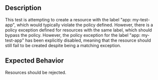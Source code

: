 ## Description

This test is attempting to create a resource with the label "app: my-test-app", which would typically violate the policy defined. However, there is a policy exception defined for resources with the same label, which should bypass the policy. However, the policy exception for the label "app: my-test-app" has been explicitly disabled, meaning that the resource should still fail to be created despite being a matching exception.

## Expected Behavior

Resources should be rejected.